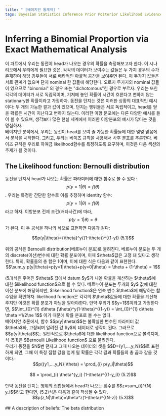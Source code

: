 ```yaml
---
title: " [베이지안 통계학] "
tags: Bayesian Statistics Inference Prior Posterior Likelihood Evidence
---
```


# Inferring a Binomial Proportion via Exact Mathematical Analysis
이 파트에서 우리는 동전이 head가 나오는 경우의 확률을 측정해보고자 한다. 이 시나리오에서 우리에게 필요한 것은, 각각의 데이터가 보여주는 값들은 두 가지 경우의 수가 존재하며 해당 경우들이 서로 배타적인 확률적 공간을 보여주면 된다. 이 두가지 값들은 서로 관계가 없으며 단지 nominal 한 값들에 해당한다. 오로지 두가지의 nominal 값들이 있으므로 "binomial" 의 경우 또는 "dichotomous"한 경우로 부르자. 우리는 또한 각각의 데이터가 서로 독립적이며, 기저에 놓인 확률이 시간이 흐른다고 변하지 않는 stationary한 확률이라고 가정하자. 동전을 던지는 것은 이러한 상황의 대표적인 예시이다: 두 개의 가능한 결과 값이 있으며, 던지는 행위들은 서로 독립적이고, head를 얻을 확률은 시간이 지난다고 변하지 않는다. 이러한 이항 분포에는 다른 다양한 예시를 들어 볼 수 있으며, 생각보다 많은 현실 세계에서 이러한 이항분포의 예시가 많다는 것을 명심하자. <br>
베이지안 분석에서, 우리는 동전이 head를 보여 줄 가능한 확률들에 대한 몇몇 믿음에서 분석을 시작한다. 그리고, 우리는 베이즈 규칙을 사용해서 사후 분포를 추론한다. 베이즈 규칙은 우리로 하여금 likelihood함수를 특정하도록 요구하며, 이것은 다음 섹션의 주제가 될 것이다.
## The Likelihood function: Bernoulli distribution
동전을 던져서 head가 나오는 확률은 파라미터에 대한 함수로 볼 수 있다 : $$p(y=1|\theta) = f(\theta)$$. 우리는 특정한 간단한 함수로 이를 추정하며 identity 함수: $$p(y=1|\theta)=f(\theta)$$라고 하자. 이항분포 전제 조건(배타사건)에 따라, $$p(y=1|\theta)=\theta$$가 된다. 이 두 공식을 하나의 식으로 표현하면 다음과 같다:<br>
<center>$$p(y|\theta)={\theta}^y{(1-\theta)}^{(1-y)}    (5.1)$$</center><br>
위의 공식은 Bernoulli distribution(베르누이 분포)로 불려진다. 베르누이 분포는 두 개의 discrete(이산)변수에 대한 확률 분포이며, 이때 $\theta$값은 고정 돼 있다고 생각한다. 특히, 확률들의 총 합은 1이며, 이에 대한 식은 다음과 같이 표현한다.<br>
<center>$$\sum_y p(y|\theta)=p(y=1|\theta)+p(y=0|\theta) = \theta + (1-\theta) = 1$$</center><br>
(5.1)식은 주어진 $\theta$ 값에서 datum $y$가 나올 확률을 계산하는 $\theta$에 대한 $likelihood function$으로 볼 수 있다. 베르누이 분포는 두개의 $y$ 값에 대한 이산 분포에 해당하지만, $likelihood function$은 연속 변수 $\theta$에 해당하는 함수임을 확인하자. likelihood function은 각각의 $\theta$값들에 대한 확률을 계산해주지만 이것은 확률 분포가 아님을 알아야한다. 만약 우리가 $$y=1$$이라고 가정한다면, $$\int_{0}^{1} d\theta {\theta}^y(1-\theta)^{(1-y)} = \int_{0}^{1} d\theta \theta =1/2\ne 1$$ 이기 때문에 확률 분포로 볼 수는 없다.<br>
베이지안 추론에서, 함수 $$p(y|\theta)$$는 불확실한 변수인 파라미터 값 $\theta$와, 고정되며 알려진 값 $y$의 데이터로 생각이 된다. 그러므로 $$p(y|\theta)$$는 일반적으로 $\theta$에 대한 likelihood function으로 볼려지며, 식 (5.1)은 $Bernoulli Likelihood function$ 으로 불려진다. <br>
 우리가 동전을 $N$번 던지고 그때 나오는 데이터의 셋을 $$D={y1,...,y_N}$$로 표현하게 되면, 그때 이 특정 집합 값을 얻게 될 확률은 각각 결과 확률들의 총 곱과 같을 것이다.:
<center>$$p({y1,...,y_N}|\theta) = \prod_{i} p(y_i|\theta)$$</center><br>
<center>$$ = \prod_{i} \theta^{y_i} (1-\theta)^{(1-y_i)}    (5.2)$$</center><br>
만약 동전을 던지는 행위의 집합들에서 head가 나오는 횟수를 $$z=sum_{i}^{N} y_i$$라고 한다면, (5.2)식은 다음과 같이 작성될 수 있다.<br>
<center>$$p(z,N|\theta)=\theta^z(1-\theta)^{(N-z)}    (5.3)$$</center><br>
## A description of beliefs: The beta distribution
